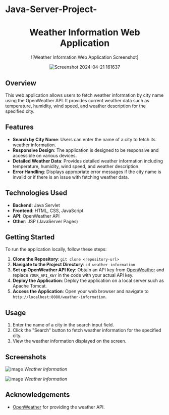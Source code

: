 # Java-Server-Project-


<div align="center">

# Weather Information Web Application

![Weather Information Web Application Screenshot]

![Screenshot 2024-04-21 161637](https://github.com/bhautik-sosa/Java-Server-Project-/assets/158452267/f9964c2c-5832-493c-a024-0ae166841e9e)


</div>

## Overview

This web application allows users to fetch weather information by city name using the OpenWeather API. It provides current weather data such as temperature, humidity, wind speed, and weather description for the specified city.

## Features

- **Search by City Name**: Users can enter the name of a city to fetch its weather information.
- **Responsive Design**: The application is designed to be responsive and accessible on various devices.
- **Detailed Weather Data**: Provides detailed weather information including temperature, humidity, wind speed, and weather description.
- **Error Handling**: Displays appropriate error messages if the city name is invalid or if there is an issue with fetching weather data.

## Technologies Used

- **Backend**: Java Servlet
- **Frontend**: HTML, CSS, JavaScript
- **API**: OpenWeather API
- **Other**: JSP (JavaServer Pages)

## Getting Started

To run the application locally, follow these steps:

1. **Clone the Repository**: `git clone <repository-url>`
2. **Navigate to the Project Directory**: `cd weather-information`
3. **Set up OpenWeather API Key**: Obtain an API key from [OpenWeather](https://openweathermap.org/api) and replace `YOUR_API_KEY` in the code with your actual API key.
4. **Deploy the Application**: Deploy the application on a local server such as Apache Tomcat.
5. **Access the Application**: Open your web browser and navigate to `http://localhost:8080/weather-information`.

## Usage

1. Enter the name of a city in the search input field.
2. Click the "Search" button to fetch weather information for the specified city.
3. View the weather information displayed on the screen.

## Screenshots

![image](https://github.com/bhautik-sosa/Java-Server-Project-/assets/158452267/be02bbc5-d973-433b-ba96-69d48e4347ab)
*Weather Information*

![image](https://github.com/bhautik-sosa/Java-Server-Project-/assets/158452267/d052b5ff-fb27-48d9-8c43-0d63f6eecfec)
*Weather Information*



## Acknowledgements

- [OpenWeather](https://openweathermap.org) for providing the weather API.
